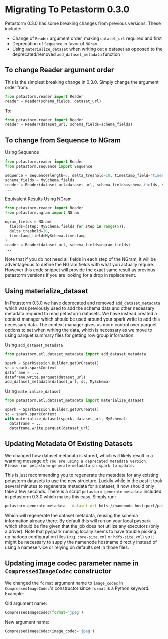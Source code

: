# Migrating To Petastorm 0.3.0

Petastorm 0.3.0 has some breaking changes from previous versions. These include:
- Change of `Reader` argument order, making `dataset_url` required and first
- Deprecation of `Sequence` in favor of `NGram`
- Using `materialize_dataset` when writing out a dataset as opposed to the deprecated/removed `add_dataset_metadata` function

## To change Reader argument order
This is the simplest breaking change in 0.3.0. Simply change the argument order from:
```python
from petastorm.reader import Reader
reader = Reader(schema_fields, dataset_url)
```
To:
```python
from petastorm.reader import Reader
reader = Reader(dataset_url, schema_fields=schema_fields)
```

## To change from Sequence to NGram

Using Sequence
```python
from petastorm.reader import Reader
from petastorm.sequence import Sequence

sequence = Sequence(length=5, delta_treshold=10, timestamp_field='timestamp')
schema_fields = MySchema.fields
reader = Reader(dataset_url=dataset_url, schema_fields=schema_fields, sequence=sequence)
...
```

Equivalent Results Using NGram
```python
from petastorm.reader import Reader
from petastorm.ngram import NGram

ngram_fields = NGram(
  fields={step: MySchema.fields for step in range(5)},
  delta_treshold=10,
  timestamp_field=MySchema.timestamp
)
reader = Reader(dataset_url, schema_fields=ngram_fields)
...
```
Note that if you do not need all fields in each step of the NGram, it will be adventageous to define the NGram fields
with what you actually require. However this code snippet will provide the exact same result as previous petastorm versions
if you are looking for a drop in replacement.

## Using materialize_dataset
In Petastorm 0.3.0 we have deprecated and removed `add_dataset_metadata` which was previously used to add the 
schema data and other necessary metadata required to read petastorm datasets. We have instead created a context manager
which should be used around your spark write to add this necessary data. The context manager gives us more control over
parquet options to set when writing the data, which is necessary as we move to using parquet summary files for getting
row group information.

Using `add_dataset_metadata`
```python
from petastorm.etl.dataset_metadata import add_dataset_metadata

spark = SparkSession.Builder.getOrCreate()
sc = spark.sparkContext
dataframe = ...
dataframe.write.parquet(dataset_url)
add_dataset_metadata(dataset_url, sc, MySchema)
```

Using `materialize_dataset`
```python
from petastorm.etl.dataset_metadata import materialize_dataset

spark = SparkSession.Builder.getOrCreate()
sc = spark.sparkContext
with materialize_dataset(spark, dataset_url, MySchema):
  dataframe = ...
  dataframe.write.parquet(dataset_url)
```

## Updating Metadata Of Existing Datasets
We changed how dataset metadata is stored, which will likely result in a warning message of:
`You are using a deprecated metadata version. Please run petastorm-generate-metadata on spark to update.`

This is just recommending you to regenerate the metadata for any existing petastorm datasets to use the new structure.
Luckily while in the past it took several minutes to regenerate metadata for a dataset, it now should only take a few
seconds. There is a script `petastorm-generate-metadata` included in petastorm 0.3.0 which makes this easy.
Simply run:
```bash
petastorm-generate-metadata --dataset_url hdfs://namenode-host:port/path/to/dataset
```
Which will regenerate the dataset metadata, reusing the schema information already there. By default this
will run on your local pyspark which should be fine given that the job does not utilize any executors
(only a driver). Note that pyspark running locally seems to have trouble picking up hadoop configuration files
(e.g. `core-site.xml` or `hdfs-site.xml`) so it might be necessary to supply the namenode hostname directly instead
of using a nameservice or relying on defaults set in those files.

## Updating image codec parameter name in `CompressedImageCodec` constructor
We changed the `format` argument name to `image_codec` in `CompressedImageCodec`'s constructor since `format` is a 
Python keyword. Example:

Old argument name:
```python
CompressedImageCodec(format='jpeg')
```  
New argument name:
```python
CompressedImageCodec(image_codec='jpeg')
```